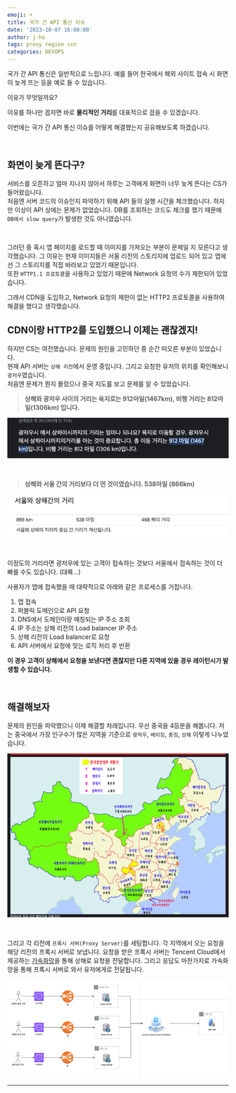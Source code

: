 ```yaml
---
emoji: ☀️
title: 국가 간 API 통신 이슈
date: '2023-10-07 16:00:00'
author: j-ho
tags: proxy region ccn
categories: DEVOPS
---
```


국가 간 API 통신은 일반적으로 느립니다. 예를 들어 한국에서 해외 사이트 접속 시 화면이 늦게 뜨는 등을 예로 들 수 있습니다.

이유가 무엇일까요?

이유를 하나만 꼽자면 바로 **물리적인 거리**를 대표적으로 꼽을 수 있겠습니다.

이번에는 국가 간 API 통신 이슈를 어떻게 해결했는지 공유해보도록 하겠습니다.

<br >

## 화면이 늦게 뜬다구?

서비스를 오픈하고 얼마 지나지 않아서 하루는 고객에게 화면이 너무 늦게 뜬다는 CS가 들어왔습니다. <br >
처음엔 서버 코드의 이슈인지 파악하기 위해 API 들의 실행 시간을 체크했습니다. 하지만 이상이 API 상에는 문제가 없었습니다. DB를 조회하는 코드도 체크를 했기 때문에 `DB에서 slow query`가 발생한 것도 아니였습니다.

<br >

그러던 중 혹시 앱 페이지를 로드할 때 이미지를 가져오는 부분이 문제일 지 모른다고 생각했습니다. 그 이유는 현재 이미지들은 서울 리전의 스토리지에 업로드 되어 있고 앱에선 그 스토리지를 직접 바라보고 있었기 때문입니다. <br />
또한 `HTTP1.1 프로토콜`을 사용하고 있었기 때문에 Network 요청의 수가 제한되어 있었습니다.

그래서 CDN을 도입하고, Network 요청의 제한이 없는 HTTP2 프로토콜을 사용하여 해결을 했다고 생각했습니다.

## CDN이랑 HTTP2를 도입했으니 이제는 괜찮겠지!

하지만 CS는 여전했습니다. 문제의 원인을 고민하던 중 순간 떠오른 부분이 있었습니다. <br >
현재 API 서버는 `상해 리전`에서 운영 중입니다. 그리고 요청한 유저의 위치를 확인해보니 `광저우`였습니다. <br />
처음엔 문제가 뭔지 몰랐으나 중국 지도를 보고 문제를 알 수 있었습니다.

> **상해와 광저우 사이의 거리는 육지로는 912마일(1467km), 비행 거리는 812마일(1306km) 입니다.**

![image1](image1.png)

<br >

> **상해와 서울 간의 거리보다 더 먼 것이였습니다. 538마일 (866km)**

![image2](image2.png)

<br >

이정도의 거리라면 광저우에 있는 고객이 접속하는 것보다 서울에서 접속하는 것이 더 빠를 수도 있습니다. (대륙...)

사용자가 앱에 접속했을 때 대략적으로 아래와 같은 프로세스를 거칩니다.

1. 앱 접속
2. 퍼블릭 도메인으로 API 요청
3. DNS에서 도메인이랑 매칭되는 IP 주소 조회
4. IP 주소는 상해 리전의 Load balancer IP 주소
5. 상해 리전의 Load balancer로 요청
6. API 서버에서 요청에 맞는 로직 처리 후 반환

**이 경우 고객이 상해에서 요청을 보낸다면 괜찮지만 다른 지역에 있을 경우 레이턴시가 발생할 수 있습니다.**

<br >

## 해결해보자

문제의 원인을 파악했으니 이제 해결할 차례입니다. 우선 중국을 4등분을 해봅니다. 저는 중국에서 가장 인구수가 많은 지역을 기준으로 `광저우`, `베이징`, `충징`, `상해` 이렇게 나누었습니다.

![image3](image3.png)

<br >

그리고 각 리전에 `프록시 서버(Proxy Server)`를 세팅합니다. 각 지역에서 오는 요청을 해당 리전의 프록시 서버로 보냅니다. 요청을 받은 프록시 서버는 Tencent Cloud에서 제공하는 [가속화망](https://www.tencentcloud.com/ko/products/ccn)을 통해 상해로 요청을 전달합니다. 그리고 응답도 마찬가지로 가속화망을 통해 프록시 서버로 와서 유저에게로 전달됩니다.

![image4](image4.png)

---

```toc

```
